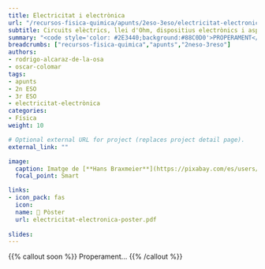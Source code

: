 ```yaml
---
title: Electricitat i electrònica
url: "/recursos-fisica-quimica/apunts/2eso-3eso/electricitat-electronica"
subtitle: Circuits elèctrics, llei d'Ohm, dispositius electrònics i aspectes industrials de l'energia
summary: "<code style='color: #2E3440;background:#88C0D0'>PROPERAMENT</code> <br> Electricitat i circuits elèctrics. Llei d'Ohm. Dispositius electrònics. Aspectes industrials de l'energia."
breadcrumbs: ["recursos-fisica-quimica","apunts","2neso-3reso"]
authors:
- rodrigo-alcaraz-de-la-osa
- oscar-colomar
tags:
- apunts
- 2n ESO
- 3r ESO
- electricitat-electrònica
categories:
- Física
weight: 10

# Optional external URL for project (replaces project detail page).
external_link: ""

image:
  caption: Imatge de [**Hans Braxmeier**](https://pixabay.com/es/users/hans-2/) en [Pixabay](https://pixabay.com/es/)
  focal_point: Smart

links:
- icon_pack: fas
  icon:
  name: 📜 Pòster
  url: electricitat-electronica-poster.pdf
  
slides:
---
```


{{% callout soon %}}
Properament...
{{% /callout %}}